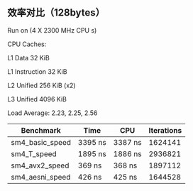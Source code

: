 ## 效率对比（128bytes）

Run on (4 X 2300 MHz CPU s)

CPU Caches:

 L1 Data 32 KiB

 L1 Instruction 32 KiB

 L2 Unified 256 KiB (x2)

 L3 Unified 4096 KiB

Load Average: 2.23, 2.25, 2.56

| Benchmark       | Time    | CPU     | Iterations |
| --------------- | ------- | ------- | ---------- |
| sm4_basic_speed | 3395 ns | 3387 ns | 1624141    |
| sm4_T_speed     | 1895 ns | 1886 ns | 2936821    |
| sm4_avx2_speed  | 369 ns  | 368 ns  | 1897112    |
| sm4_aesni_speed | 426 ns  | 425 ns  | 1644528    |


